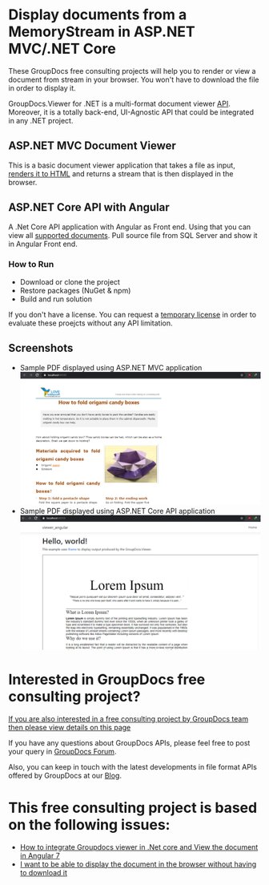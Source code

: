 # Display documents from a MemoryStream in ASP.NET MVC/.NET Core
These GroupDocs free consulting projects will help you to render or view a document from stream in your browser. You won't have to download the file in order to display it.  

GroupDocs.Viewer for .NET is a multi-format document viewer [API](https://products.groupdocs.com/viewer/net). Moreover, it is a totally back-end, UI-Agnostic API that could be integrated in any .NET project.

## ASP.NET MVC Document Viewer
This is a basic document viewer application that takes a file as input, [renders it to HTML](https://docs.groupdocs.com/viewer/net/document-viewer-html-viewer/) and returns a stream that is then displayed in the browser. 


## ASP.NET Core API with Angular 
A .Net Core API application with Angular as Front end. Using that you can view all [supported documents](https://docs.groupdocs.com/viewer/net/supported-document-formats/). Pull source file from SQL Server and show it in Angular Front end.

### How to Run
* Download or clone the project
* Restore packages (NuGet & npm)
* Build and run solution

If you don't have a license. You can request a [temporary license](https://purchase.groupdocs.com/buy) in order to evaluate these proejcts without any API limitation. 

## Screenshots
* Sample PDF displayed using ASP.NET MVC application
![](Screenshots/mvc.PNG)
* Sample PDF displayed using ASP.NET Core API application
![](Screenshots/angular.PNG)

# Interested in GroupDocs free consulting project?
[If you are also interested in a free consulting project by GroupDocs team then please view details on this page](https://github.com/groupdocs-free-consulting/)

If you have any questions about GroupDocs APIs, please feel free to post your query in [GroupDocs Forum](https://forum.groupdocs.com/).

Also, you can keep in touch with the latest developments in file format APIs offered by GroupDocs at our [Blog](https://blog.groupdocs.com/).

# This free consulting project is based on the following issues:
* [How to integrate Groupdocs viewer in .Net core and View the document in Angular 7](https://github.com/groupdocs-free-consulting/projects/issues/8)
* [I want to be able to display the document in the browser without having to download it](https://github.com/groupdocs-free-consulting/projects/issues/2)





